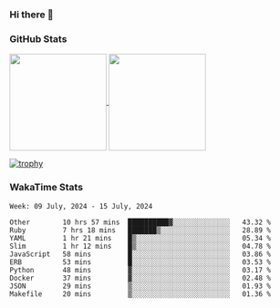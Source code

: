 ### Hi there 👋

### GitHub Stats

<a href="https://github.com/anuraghazra/github-readme-stats">
  <img align="center" height="170px" src="https://github-readme-stats.vercel.app/api/top-langs/?username=tksfjt1024&layout=compact&count_private=true&show_icons=true&show_icons=true&theme=graywhite" />
</a>
<a href="https://github.com/anuraghazra/github-readme-stats">
  <img align="center" height="170px" src="https://github-readme-stats.vercel.app/api?username=tksfjt1024&count_private=true&show_icons=true&show_icons=true&theme=graywhite" />
</a>

[![trophy](https://github-profile-trophy.vercel.app/?username=tksfjt1024)](https://github.com/ryo-ma/github-profile-trophy)

### WakaTime Stats

<!--START_SECTION:waka-->
```text
Week: 09 July, 2024 - 15 July, 2024

Other        10 hrs 57 mins  ██████████▓░░░░░░░░░░░░░░   43.32 % 
Ruby         7 hrs 18 mins   ███████▒░░░░░░░░░░░░░░░░░   28.89 % 
YAML         1 hr 21 mins    █▒░░░░░░░░░░░░░░░░░░░░░░░   05.34 % 
Slim         1 hr 12 mins    █▒░░░░░░░░░░░░░░░░░░░░░░░   04.78 % 
JavaScript   58 mins         █░░░░░░░░░░░░░░░░░░░░░░░░   03.86 % 
ERB          53 mins         █░░░░░░░░░░░░░░░░░░░░░░░░   03.53 % 
Python       48 mins         ▓░░░░░░░░░░░░░░░░░░░░░░░░   03.17 % 
Docker       37 mins         ▓░░░░░░░░░░░░░░░░░░░░░░░░   02.48 % 
JSON         29 mins         ▒░░░░░░░░░░░░░░░░░░░░░░░░   01.93 % 
Makefile     20 mins         ▒░░░░░░░░░░░░░░░░░░░░░░░░   01.36 % 
```
<!--END_SECTION:waka-->
